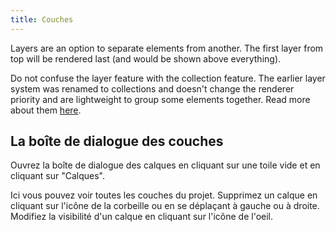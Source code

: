 ```yaml
---
title: Couches
---
```


Layers are an option to separate elements from another.
The first layer from top will be rendered last (and would be shown above everything).

Do not confuse the layer feature with the collection feature. The earlier layer system was renamed to collections and doesn't change the renderer priority and are lightweight to group some elements together. Read more about them [here](../tools/collection).

## La boîte de dialogue des couches

Ouvrez la boîte de dialogue des calques en cliquant sur une toile vide et en cliquant sur "Calques".

Ici vous pouvez voir toutes les couches du projet.
Supprimez un calque en cliquant sur l'icône de la corbeille ou en se déplaçant à gauche ou à droite.
Modifiez la visibilité d'un calque en cliquant sur l'icône de l'oeil.
